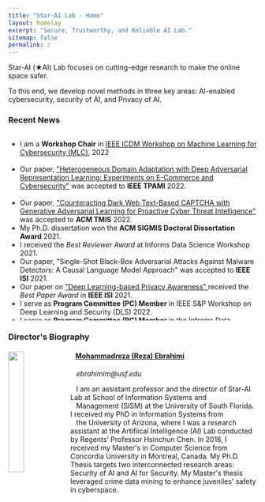```yaml
---
title: "Star-AI Lab - Home"
layout: homelay
excerpt: "Secure, Trustworthy, and Reliable AI Lab."
sitemap: false
permalink: /
---
```


Star-AI (&#9733;AI) Lab focuses on cutting-edge research to make the online space safer.

To this end, we develop novel methods in three key areas: AI-enabled cybersecurity, security of AI, and Privacy of AI.

### Recent News

<div markdown="0" class="wrapper" style="border-bottom: 1px solid $black <!--$grey-color-->; border:4px; height:380px; overflow:auto;">
	<ul class="awards" style="margin-bottom: -5px">
		<li>I am a <b>Workshop Chair</b> in <a href="https://ml4cyber.github.io/22"> IEEE ICDM Workshop on Machine Learning for Cybersecurity (MLC)</a>, 2022</li>
		<br>
		<li>Our paper, <a href="publications/Heterogeneous_Domain_Adaptation_with_Adversarial_Neural_Representation_Learning_Experiments_on_E-Commerce_and_Cybersecurity.pdf"> "Heterogeneous Domain Adaptation with Deep Adversarial Representation Learning: Experiments on E-Commerce and Cybersecurity"</a> was accepted to <b>IEEE TPAMI</b> 2022.</li>
		<br>
		<li>Our paper, <a href="https://dl.acm.org/doi/full/10.1145/3505226"> "Counteracting Dark Web Text-Based CAPTCHA with Generative Adversarial Learning for Proactive Cyber Threat Intelligence"</a> was accepted to <b>ACM TMIS</b> 2022.</li>
		<li>My Ph.D. dissertation won the <b>ACM SIGMIS Doctoral Dissertation Award</b> 2021. </li>
		<li>I received the <i>Best Reviewer Award</i> at Informs Data Science Workshop 2021.</li>
		<li>Our paper, "Single-Shot Black-Box Adversarial Attacks Against Malware Detectors: A Causal Language Model Approach" was accepted to <b>IEEE ISI</b> 2021.</li>
		<li>Our paper on <a href="https://arxiv.org/abs/2111.09415"> "Deep Learning-based Privacy Awareness" </a> received the <i> Best Paper Award</i> in <b>IEEE ISI</b> 2021.</li>
		<li>I serve as <b>Program Committee (PC) Member</b> in IEEE S&P Workshop on Deep Learning and Security (DLS) 2022.</li>
		<li>I serve as <b>Program Committee (PC) Member</b> in the Infroms Data Science Workshop 2021.</li>
		<li>Our paper, on <a href="https://ieeexplore.ieee.org/document/9474314"> "Binary Black-Box Attacks Against Static Malware Detectors with Reinforcement Learning in Discrete Action Spaces"</a> was accepted at <b>IEEE S&P</b> Workshop on Deep Learning and Security (DLS) 2021.</li>
		<li>Our paper, <a href="https://arxiv.org/abs/2012.07994"> "Binary Black-box Evasion Attacks Against Deep Learning-based Static Malware Detectors with Adversarial Byte-Level Language Model"</a> was accepted to the <b>AAAI</b> Conference on Artificial Intelligence, Workshop on Robust, Secure, and Efficient Machine Learning (RSEML), 2021.</li>
		<li>Our Paper on <a href="publications/ADREL_Ebrahimi_et_al.pdf"> "Cross-Lingual Cybersecurity Analytics in the International Dark Web with Adversarial Deep Representation Learning"</a> was accepted for publication in <span style="font-style: italic"> <b>MIS Quarterly</b>.</span> </li>
		<li>Our Paper on Adversarial Cross-Lingual Knowledge Transfer in Hacker Forums was accepted at <b>IEEE S&P</b> Workshop on Deep Learning and Security (DLS).</li>
		<li>I received the 2021 <b>LaSalle Teaching Excellence Award</b> at University of Arizona.</li>
		<li>Our paper, "A Generative Adversarial Learning Framework for Breaking Text-Based CAPTCHA in the Dark Web" was accepted to IEEE ISI 2020.</li>
		<li>I was selected to represent the University of Arizona in the ICIS 2020 doctoral consortium.</li>
		<li>I received the 2020 Paul S. and Shirley Goodman Award at the University of Arizona.</li>
	</ul>
</div>

### Director's Biography
<div class="col-sm-12 clearfix">
  <a href="https://mohammadrezaebrahimi.github.io"> <img src="{{ site.url }}{{ site.baseurl }}/images/teampic/rebrahimi.jpg" class="img-responsive" width="25%" style="float: left" /></a>
  <h4>&nbsp;&nbsp; <a href="https://mohammadrezaebrahimi.github.io"> Mohammadreza (Reza) Ebrahimi </a></h4>
  <i>&nbsp;&nbsp; ebrahimim@usf.edu</i>
  <p>&nbsp;&nbsp; I am an assistant professor and the director of Star-AI Lab at School of Information Systems and <br>&nbsp;&nbsp; Management (SISM) at the University of South Florida. I received my PhD in Information Systems from <br>&nbsp;&nbsp; the University of Arizona, where I was a research assistant at the Artifiical Intelligence (AI) Lab conducted by Regents’ Professor Hsinchun Chen. In 2016, I received my Master's in Computer Science from Concordia University in Montreal, Canada. My Ph.D. Thesis targets two interconnected research areas: Security of AI and AI for Security. My Master's thesis leveraged crime data mining to enhance juveniles' safety in cyberspace.</p>
  
</div>





